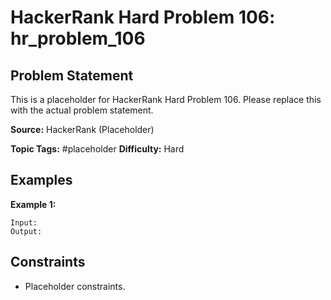 # HackerRank Hard Problem 106: hr_problem_106

## Problem Statement

This is a placeholder for HackerRank Hard Problem 106.
Please replace this with the actual problem statement.

**Source:** HackerRank (Placeholder)

**Topic Tags:** #placeholder
**Difficulty:** Hard

## Examples

**Example 1:**

```
Input:
Output:
```

## Constraints

- Placeholder constraints.
